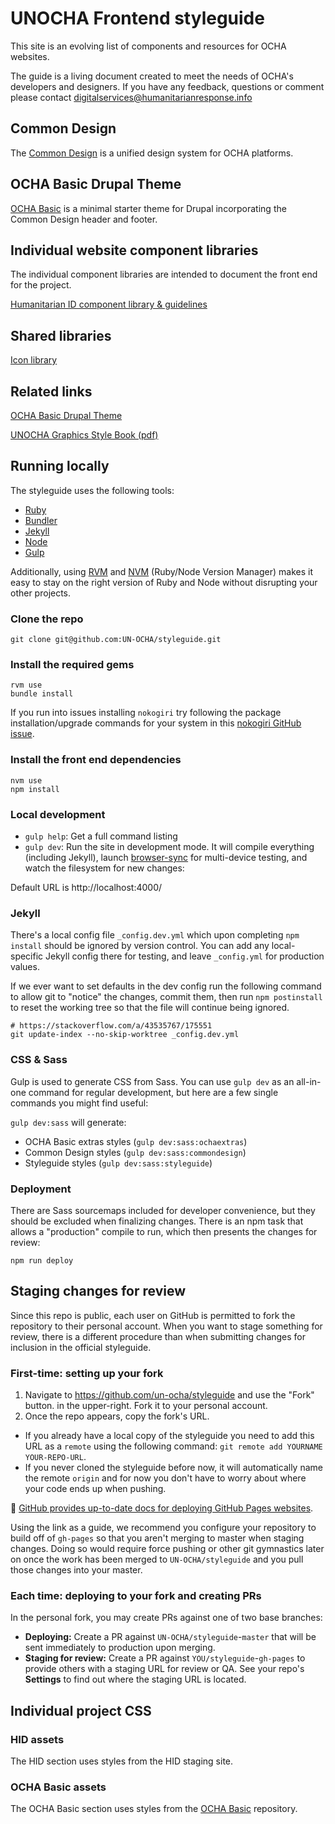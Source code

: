 # UNOCHA Frontend styleguide

This site is an evolving list of components and resources for OCHA websites.

The guide is a living document created to meet the needs of OCHA's developers and designers. If you have any feedback, questions or comment please contact digitalservices@humanitarianresponse.info

## Common Design

The [Common Design](https://un-ocha.github.io/styleguide/common-design) is a unified design system for OCHA platforms.

## OCHA Basic Drupal Theme

[OCHA Basic](https://un-ocha.github.io/styleguide/ocha) is a minimal starter theme for Drupal incorporating the Common Design header and footer.

## Individual website component libraries

The individual component libraries are intended to document the front end for the project.

[Humanitarian ID component library & guidelines](https://un-ocha.github.io/styleguide/hid)

## Shared libraries

[Icon library](https://un-ocha.github.io/styleguide/icons)

## Related links

[OCHA Basic Drupal Theme](https://github.com/UN-OCHA/ocha_basic)

[UNOCHA Graphics Style Book (pdf)](https://www.unocha.org/sites/unocha/files/dms/Documents/GraphicsStyleBook_for_public.pdf)

## Running locally

The styleguide uses the following tools:

* [Ruby](https://www.ruby-lang.org/en/)
* [Bundler](http://bundler.io/)
* [Jekyll](https://jekyllrb.com)
* [Node](https://nodejs.org/)
* [Gulp](https://gulpjs.com)

Additionally, using [RVM](https://rvm.io/) and [NVM](https://github.com/creationix/nvm) (Ruby/Node Version Manager) makes it easy to stay on the right version of Ruby and Node without disrupting your other projects.

### Clone the repo

```
git clone git@github.com:UN-OCHA/styleguide.git
```

### Install the required gems

```
rvm use
bundle install
```

If you run into issues installing `nokogiri` try following the package installation/upgrade commands for your system in this [nokogiri GitHub issue](https://github.com/sparklemotion/nokogiri/issues/1099).

### Install the front end dependencies

```
nvm use
npm install
```

### Local development

* `gulp help`: Get a full command listing
* `gulp dev`: Run the site in development mode. It will compile everything (including Jekyll), launch [browser-sync](https://browsersync.io) for multi-device testing, and watch the filesystem for new changes:

Default URL is http://localhost:4000/

### Jekyll

There's a local config file `_config.dev.yml` which upon completing `npm install` should be ignored by version control. You can add any local-specific Jekyll config there for testing, and leave `_config.yml` for production values.

If we ever want to set defaults in the dev config run the following command to allow git to "notice" the changes, commit them, then run `npm postinstall` to reset the working tree so that the file will continue being ignored.

```
# https://stackoverflow.com/a/43535767/175551
git update-index --no-skip-worktree _config.dev.yml
```

### CSS & Sass

Gulp is used to generate CSS from Sass. You can use `gulp dev` as an all-in-one command for regular development, but here are a few single commands you might find useful:

`gulp dev:sass` will generate:

* OCHA Basic extras styles (`gulp dev:sass:ochaextras`)
* Common Design styles (`gulp dev:sass:commondesign`)
* Styleguide styles (`gulp dev:sass:styleguide`)

### Deployment

There are Sass sourcemaps included for developer convenience, but they should be excluded when finalizing changes. There is an npm task that allows a "production" compile to run, which then presents the changes for review:

```
npm run deploy
```

## Staging changes for review

Since this repo is public, each user on GitHub is permitted to fork the repository to their personal account. When you want to stage something for review, there is a different procedure than when submitting changes for inclusion in the official styleguide.

### First-time: setting up your fork

1. Navigate to https://github.com/un-ocha/styleguide and use the "Fork" button. in the upper-right. Fork it to your personal account.
2. Once the repo appears, copy the fork's URL.
  * If you already have a local copy of the styleguide you need to add this URL as a `remote` using the following command: `git remote add YOURNAME YOUR-REPO-URL`.
  * If you never cloned the styleguide before now, it will automatically name the remote `origin` and for now you don't have to worry about where your code ends up when pushing.

:link: [GitHub provides up-to-date docs for deploying GitHub Pages websites](https://help.github.com/articles/configuring-a-publishing-source-for-github-pages/#default-source-settings-for-repositories-without-the-username-naming-scheme).

Using the link as a guide, we recommend you configure your repository to build off of `gh-pages` so that you aren't merging to master when staging changes. Doing so would require force pushing or other git gymnastics later on once the work has been merged to `UN-OCHA/styleguide` and you pull those changes into your master.

### Each time: deploying to your fork and creating PRs

In the personal fork, you may create PRs against one of two base branches:

* **Deploying:** Create a PR against `UN-OCHA/styleguide`-`master` that will be sent immediately to production upon merging.
* **Staging for review:** Create a PR against `YOU/styleguide`-`gh-pages` to provide others with a staging URL for review or QA. See your repo's **Settings** to find out where the staging URL is located.


## Individual project CSS

### HID assets

The HID section uses styles from the HID staging site.

### OCHA Basic assets

The OCHA Basic section uses styles from the [OCHA Basic](https://github.com/un-ocha/ocha_basic) repository.
